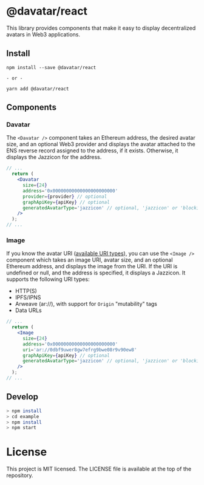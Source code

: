 # @davatar/react
This library provides components that make it easy to display decentralized avatars in Web3 applications.

## Install

```
npm install --save @davatar/react

- or -

yarn add @davatar/react
```

## Components

### Davatar
The `<Davatar />` component takes an Ethereum address, the desired avatar size, and an optional Web3 provider and displays the avatar attached to the ENS reverse record assigned to the address, if it exists. Otherwise, it displays the Jazzicon for the address.

```jsx
// ...
  return (
    <Davatar
      size={24}
      address='0x00000000000000000000000'
      provider={provider} // optional
      graphApiKey={apiKey} // optional
      generatedAvatarType='jazzicon' // optional, 'jazzicon' or 'blockies'
    />
  );
// ...
```

### Image
If you know the avatar URI ([available URI types](https://gist.github.com/Arachnid/9db60bd75277969ee1689c8742b75182#uri-types)), you can use the `<Image />` component which takes an image URI, avatar size, and an optional Ethereum address, and displays the image from the URI. If the URI is undefined or null, and the address is specified, it displays a Jazzicon. It supports the following URI types:

- HTTP(S)
- IPFS/IPNS
- Arweave (ar://), with support for `Origin` "mutability" tags
- Data URLs

```jsx
// ...
  return (
    <Image
      size={24}
      address='0x00000000000000000000000'
      uri='ar://0dbf9uwer8gw7efrg9bwe08r9v90ew8'
      graphApiKey={apiKey} // optional
      generatedAvatarType='jazzicon' // optional, 'jazzicon' or 'blockies'
    />
  );
// ...
```

## Develop

```bash
> npm install
> cd example
> npm install
> npm start
```

# License
This project is MIT licensed. The LICENSE file is available at the top of the repository.

